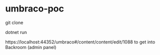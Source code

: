 ﻿# umbraco-poc
git clone

dotnet run

https://localhost:44352/umbraco#/content/content/edit/1088 to get into Backroom (admin panel)
